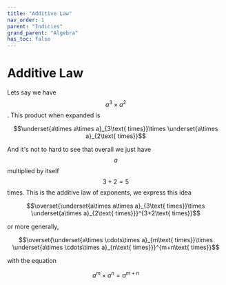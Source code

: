```yaml
---
title: "Additive Law"
nav_order: 1
parent: "Indicies"
grand_parent: "Algebra"
has_toc: false
---
```


# Additive Law

Lets say we have $$a^3\times a^2$$. This product when expanded is

$$\underset{a\times a\times a}_{3\text{ times}}\times \underset{a\times a}_{2\text{ times}}$$

And it's not to hard to see that overall we just have $$a$$ multiplied by itself $$3+2=5$$ times.
This is the additive law of exponents, we express this idea

$$\overset{\underset{a\times a\times a}_{3\text{ times}}\times \underset{a\times a}_{2\text{ times}}}^{3+2\text{ times}}$$

or more generally,

$$\overset{\underset{a\times \cdots\times a}_{m\text{ times}}\times \underset{a\times \cdots\times a}_{n\text{ times}}}^{m+n\text{ times}}$$

with the equation

$$a^m\times a^n = a^{m+n}$$
